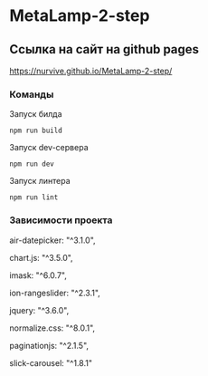 # MetaLamp-2-step

## Ссылка на сайт на github pages

https://nurvive.github.io/MetaLamp-2-step/

### Команды
Запуск билда

    npm run build
Запуск dev-сервера
    
    npm run dev

Запуск линтера

    npm run lint

### Зависимости проекта

air-datepicker: "^3.1.0",

chart.js: "^3.5.0",

imask: "^6.0.7",

ion-rangeslider: "^2.3.1",

jquery: "^3.6.0",

normalize.css: "^8.0.1",

paginationjs: "^2.1.5",

slick-carousel: "^1.8.1"
